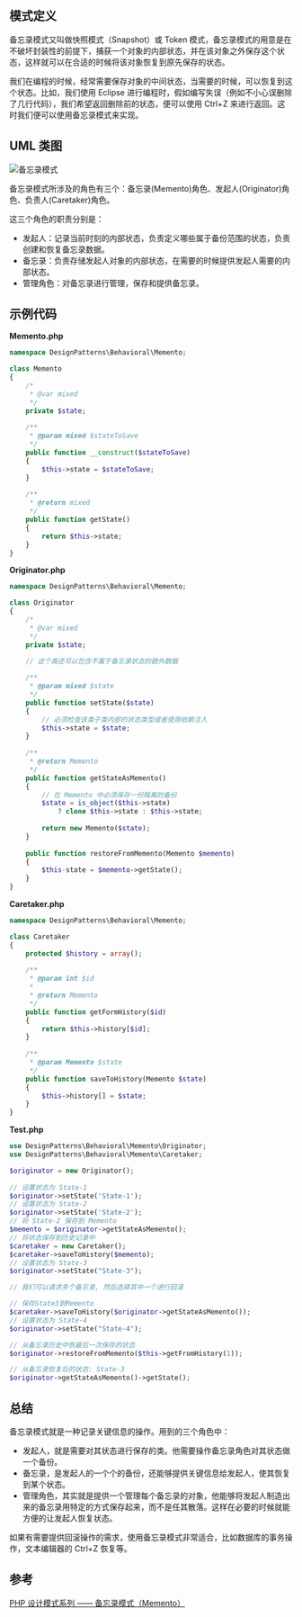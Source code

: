 ## 模式定义
备忘录模式又叫做快照模式（Snapshot）或 Token 模式，备忘录模式的用意是在不破坏封装性的前提下，捕获一个对象的内部状态，并在该对象之外保存这个状态，这样就可以在合适的时候将该对象恢复到原先保存的状态。

我们在编程的时候，经常需要保存对象的中间状态，当需要的时候，可以恢复到这个状态。比如，我们使用 Eclipse 进行编程时，假如编写失误（例如不小心误删除了几行代码），我们希望返回删除前的状态，便可以使用 Ctrl+Z 来进行返回。这时我们便可以使用备忘录模式来实现。


## UML 类图
![备忘录模式](http://cnd.qiniu.lin07ux.cn/markdown/1467904158344.png)

备忘录模式所涉及的角色有三个：备忘录(Memento)角色、发起人(Originator)角色、负责人(Caretaker)角色。

这三个角色的职责分别是：

* 发起人：记录当前时刻的内部状态，负责定义哪些属于备份范围的状态，负责创建和恢复备忘录数据。
* 备忘录：负责存储发起人对象的内部状态，在需要的时候提供发起人需要的内部状态。
* 管理角色：对备忘录进行管理，保存和提供备忘录。


## 示例代码

**Memento.php**

```php
namespace DesignPatterns\Behavioral\Memento;

class Memento
{
    /*
     * @var mixed
     */
    private $state;
    
    /**
     * @param mixed $stateToSave
     */
    public function __construct($stateToSave)
    {
        $this->state = $stateToSave;
    }
    
    /**
     * @return mixed
     */
    public function getState()
    {
        return $this->state;
    }
}
```

**Originator.php**

```php
namespace DesignPatterns\Behavioral\Memento;

class Originator
{
    /*
     * @var mixed 
     */
    private $state;
    
    // 这个类还可以包含不属于备忘录状态的额外数据

    /**
     * @param mixed $state
     */
    public function setState($state)
    {
        // 必须检查该类子类内部的状态类型或者使用依赖注入
        $this->state = $state;
    }
    
    /**
     * @return Memento
     */
    public function getStateAsMemento()
    {
        // 在 Memento 中必须保存一份隔离的备份
        $state = is_object($this->state)
            ? clone $this->state : $this->state;
            
        return new Memento($state);
    }
    
    public function restoreFromMemento(Memento $memento)
    {
        $this-state = $memento->getState();
    }
}
```

**Caretaker.php**

```php
namespace DesignPatterns\Behavioral\Memento;

class Caretaker
{
    protected $history = array();
    
    /**
     * @param int $id
     * 
     * @return Memento
     */
    public function getFormHistory($id)
    {
        return $this->history[$id];
    }
    
    /**
     * @param Memento $state
     */
    public function saveToHistory(Memento $state)
    {
        $this->history[] = $state;
    }
}
```

**Test.php**

```php
use DesignPatterns\Behavioral\Memento\Originator;
use DesignPatterns\Behavioral\Memento\Caretaker;

$originator = new Originator();
        
// 设置状态为 State-1
$originator->setState('State-1');
// 设置状态为 State-2
$originator->setState('State-2');
// 将 State-2 保存到 Memento
$memento = $originator->getStateAsMemento();
// 将状态保存到历史记录中
$caretaker = new Caretaker();
$caretaker->saveToHistory($memento);
// 设置状态为 State-3
$originator->setState("State-3");

// 我们可以请求多个备忘录, 然后选择其中一个进行回滚

// 保存State3到Memento
$caretaker->saveToHistory($originator->getStateAsMemento());
// 设置状态为 State-4
$originator->setState("State-4");

// 从备忘录历史中恢最后一次保存的状态
$originator->restoreFromMemento($this->getFromHistory(1));

// 从备忘录恢复后的状态: State-3
$originator->getStateAsMemento()->getState();
```


## 总结
备忘录模式就是一种记录关键信息的操作。用到的三个角色中：

* 发起人，就是需要对其状态进行保存的类。他需要操作备忘录角色对其状态做一个备份。
* 备忘录，是发起人的一个个的备份，还能够提供关键信息给发起人，使其恢复到某个状态。
* 管理角色，其实就是提供一个管理每个备忘录的对象，他能够将发起人制造出来的备忘录用特定的方式保存起来，而不是任其散落。这样在必要的时候就能方便的让发起人恢复状态。

如果有需要提供回滚操作的需求，使用备忘录模式非常适合，比如数据库的事务操作，文本编辑器的 Ctrl+Z 恢复等。


## 参考
[PHP 设计模式系列 —— 备忘录模式（Memento）](http://laravelacademy.org/post/2903.html)

